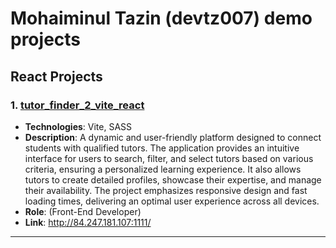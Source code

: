 # Mohaiminul Tazin (devtz007) demo projects

## React Projects

### 1. [tutor_finder_2_vite_react](http://84.247.181.107:1111/)
- **Technologies**: Vite, SASS
- **Description**: A dynamic and user-friendly platform designed to connect students with qualified tutors. The application provides an intuitive interface for users to search, filter, and select tutors based on various criteria, ensuring a personalized learning experience. It also allows tutors to create detailed profiles, showcase their expertise, and manage their availability. The project emphasizes responsive design and fast loading times, delivering an optimal user experience across all devices. 
- **Role**: (Front-End Developer)
- **Link**: http://84.247.181.107:1111/

---


